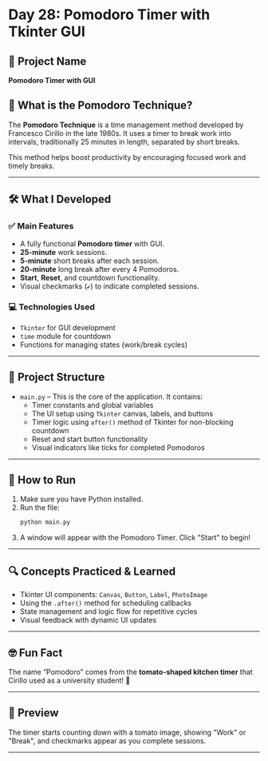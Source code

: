 # Day 28: Pomodoro Timer with Tkinter GUI


## 🚀 Project Name
**Pomodoro Timer with GUI**

## 🧠 What is the Pomodoro Technique?
The **Pomodoro Technique** is a time management method developed by Francesco Cirillo in the late 1980s. It uses a timer to break work into intervals, traditionally 25 minutes in length, separated by short breaks.

This method helps boost productivity by encouraging focused work and timely breaks.

---

## 🛠️ What I Developed

### ✅ Main Features
- A fully functional **Pomodoro timer** with GUI.
- **25-minute** work sessions.
- **5-minute** short breaks after each session.
- **20-minute** long break after every 4 Pomodoros.
- **Start**, **Reset**, and countdown functionality.
- Visual checkmarks (`✔`) to indicate completed sessions.

### 💻 Technologies Used
- `Tkinter` for GUI development
- `time` module for countdown
- Functions for managing states (work/break cycles)

---

## 📂 Project Structure

- `main.py` – This is the core of the application. It contains:
  - Timer constants and global variables
  - The UI setup using `Tkinter` canvas, labels, and buttons
  - Timer logic using `after()` method of Tkinter for non-blocking countdown
  - Reset and start button functionality
  - Visual indicators like ticks for completed Pomodoros

---

## 🧪 How to Run

1. Make sure you have Python installed.
2. Run the file:
   ```bash
   python main.py
   ```
3. A window will appear with the Pomodoro Timer. Click "Start" to begin!

---

## 🔍 Concepts Practiced & Learned

- Tkinter UI components: `Canvas`, `Button`, `Label`, `PhotoImage`
- Using the `.after()` method for scheduling callbacks
- State management and logic flow for repetitive cycles
- Visual feedback with dynamic UI updates

---

## 🤓 Fun Fact

The name “Pomodoro” comes from the **tomato-shaped kitchen timer** that Cirillo used as a university student! 🍅

---

## 📸 Preview

The timer starts counting down with a tomato image, showing "Work" or "Break", and checkmarks appear as you complete sessions.

---

